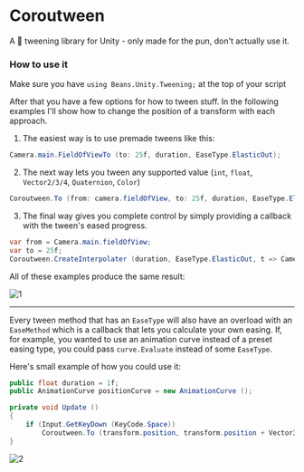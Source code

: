# Coroutween
A 💩 tweening library for Unity - only made for the pun, don't actually use it.

### How to use it
Make sure you have `using Beans.Unity.Tweening;` at the top of your script

After that you have a few options for how to tween stuff.
In the following examples I'll show how to change the position of a transform with each approach.

1. The easiest way is to use premade tweens like this:
```cs
Camera.main.FieldOfViewTo (to: 25f, duration, EaseType.ElasticOut);
```
2. The next way lets you tween any supported value (`int`, `float`, `Vector2/3/4`, `Quaternion`, `Color`)
```cs
Coroutween.To (from: camera.fieldOfView, to: 25f, duration, EaseType.ElasticOut, x => camera.fieldOfView = x);
```
3. The final way gives you complete control by simply providing a callback with the tween's eased progress.
```cs
var from = Camera.main.fieldOfView;
var to = 25f;
Coroutween.CreateInterpolater (duration, EaseType.ElasticOut, t => Camera.main.fieldOfView = Mathf.LerpUnclamped (from, to, t));
```

All of these examples produce the same result:

![1](https://i.imgur.com/Gca8XFf.gif)

---

Every tween method that has an `EaseType` will also have an overload with an `EaseMethod` which is a callback that lets you calculate your own easing. If, for example, you wanted to use an animation curve instead of a preset easing type, you could pass `curve.Evaluate` instead of some `EaseType`.

Here's small example of how you could use it:
```cs
public float duration = 1f;
public AnimationCurve positionCurve = new AnimationCurve ();

private void Update ()
{
    if (Input.GetKeyDown (KeyCode.Space))
        Coroutween.To (transform.position, transform.position + Vector3.up, duration, positionCurve.Evaluate, x => transform.position = x);
}
```
![2](https://i.imgur.com/fkako6q.gif)

